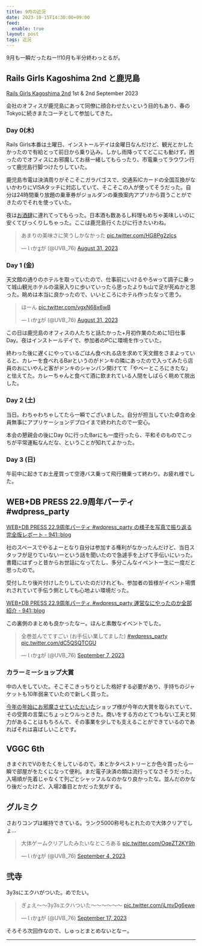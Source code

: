 ```yaml
---
title: 9月の近況
date: 2023-10-15T14:30:00+09:00
feed:
  enable: true
layout: post
tags: 近況
---
```


9月も一瞬だったねー!!10月も半分終わっとるが。

## Rails Girls Kagoshima 2nd と鹿児島

[Rails Girls Kagoshima 2nd](https://railsgirls.com/kagoshima-2023.html) 1st & 2nd September 2023

会社のオフィスが鹿児島にあって同僚に顔合わせたいという目的もあり、春のTokyoに続きまたコーチとして参加してきた。

### Day 0(木)

Rails Girls本番は土曜日、インストールデイは金曜日なんだけど、観光とかしたかったので有給とって前日から乗り込み。しかし雨降っててどこにも動けず。困ったのでオフィスにお邪魔してお昼一緒してもらったり、市電乗ってラウワン行って鹿児島行脚つけたりしていた。

鹿児島市電は決済周りがそこそこガラパゴスで、交通系ICカードの全国互換がないかわりにVISAタッチに対応していて、そこそこの人が使ってそうだった。自分は24時間乗り放題の乗車券がジョルダンの乗換案内アプリから買うことができたのでそれを使っていた。

夜は[お酒肆](https://stylegroup.co.jp/brand/%E3%81%8A%E9%85%92%E8%82%86)に連れてってもらった。日本酒も数あるし料理もめちゃ美味しいのに安くてびっくりしちゃった。ここは鹿児島行くたびに行きたいわね。

<blockquote class="twitter-tweet"><p lang="ja" dir="ltr">あまりの美味さに笑うしかなかった <a href="https://t.co/HG8Pg2zlcs">pic.twitter.com/HG8Pg2zlcs</a></p>&mdash; Ɩ ıかʓが (@UVB_76) <a href="https://twitter.com/UVB_76/status/1697273711018299691?ref_src=twsrc%5Etfw">August 31, 2023</a></blockquote> <script async src="https://platform.twitter.com/widgets.js" charset="utf-8"></script>

### Day 1 (金)

天文館の通りのホテルを取っていたので、仕事前にいけるやろwって調子に乗って城山観光ホテルの温泉入りに歩いていったら思ったよりも山で足が死ぬかと思った。眺めは本当に良かったので、いいところにホテル作ったなって思う。

<blockquote class="twitter-tweet"><p lang="ja" dir="ltr">ほーん <a href="https://t.co/vgxN68x6wB">pic.twitter.com/vgxN68x6wB</a></p>&mdash; Ɩ ıかʓが (@UVB_76) <a href="https://twitter.com/UVB_76/status/1697381971461337160?ref_src=twsrc%5Etfw">August 31, 2023</a></blockquote> <script async src="https://platform.twitter.com/widgets.js" charset="utf-8"></script>

この日は鹿児島のオフィスの人たちと話たかった+月初作業のために1日仕事Day。夜はインストールデイで、参加者のPCに環境を作っていた。

終わった後に遅くにやっているごはん食べれる店を求めて天文館をさまよっていると、カレーを食べれるBarというのがドンキの隣にあったので入ってみたら店員のおにいやんと客がドンキのシャンパン開けてて「やべーところにきたな」と怯えてた。カレーちゃんと食べて酒に飲まれている人間をしばらく眺めて脱出した。

### Day 2 (土)

当日。わちゃわちゃしてたら一瞬でございました。自分が担当していた卓含め全員無事にアプリケーションデプロイまで終われたので一安心。

本会の懇親会の後にDay 0に行ったBarにも一度行ったら、平和そのものでこっちが平常運転なんだな、ということが知れてよかった。

### Day 3 (日)

午前中に起きてお土産買って空港バス乗って飛行機乗って終わり。お疲れ様でした。

## WEB+DB PRESS 22.9周年パーティ #wdpress_party

[WEB+DB PRESS 22.9周年パーティ #wdpress_party の様子を写真で振り返る完全版レポート - 941::blog](https://blog.kushii.net/archives/2195234.html)

社のスペースでやるよーとなり自分は参加する権利がなかったんだけど、当日スタッフが足りていないーという話を聞いたので急遽手を上げて手伝いにいった。書籍にはずっと昔からお世話になってたし、多分こんなイベント一生に一度だと思ったので。

受付したり後片付けしたりしていたのだけれども、参加者の皆様がイベント場慣れされていて手伝う側としても心地よい環境だった。

[WEB+DB PRESS 22.9周年パーティ #wdpress_party 運営なにやったのか全部紹介 - 941::blog](https://blog.kushii.net/archives/2195289.html)

この裏側のまとめも良かったなー。ほんと素敵なイベントでした。

<blockquote class="twitter-tweet"><p lang="ja" dir="ltr">全巻並んでてすごい (お手伝い業してました) <a href="https://twitter.com/hashtag/wdpress_party?src=hash&amp;ref_src=twsrc%5Etfw">#wdpress_party</a> <a href="https://t.co/dC5QSQTCGU">pic.twitter.com/dC5QSQTCGU</a></p>&mdash; Ɩ ıかʓが (@UVB_76) <a href="https://twitter.com/UVB_76/status/1699751132577636527?ref_src=twsrc%5Etfw">September 7, 2023</a></blockquote> <script async src="https://platform.twitter.com/widgets.js" charset="utf-8"></script>

### カラーミーショップ大賞

中の人をしていた。そこそこきっちりとした格好する必要があり、手持ちのジャケットも10年弱来ていたので新しく買った。

[今年の年始にお邪魔させていただいた](https://ikaruga.org/2023/02/07/%E8%BF%91%E6%B3%81/#%E4%BB%95%E4%BA%8B)ショップ様が今年の大賞を取られていて、その受賞の言葉にちょっとウルっときた。商いをする方のとてつもない工夫と努力があることはもちろんで、その事業を少しでも支えることができているのであればそれは喜ばしいことです。

## VGGC 6th

きまぐれでVのをたくをしているので。本とかタペストリーとか色々買ったら一瞬で部屋がをたくになって便利。まだ電子決済の類は流行ってなさそうだった。入場順が先着じゃなくて列ごとシャッフルなのかなり良かったな。並んだのかなり後だったけど、入場2番目とかだった気がする。

## グルミク

さおりコンプは維持できている。ランク5000称号もとれたので大体クリアでしょ…

<blockquote class="twitter-tweet"><p lang="ja" dir="ltr">大体ゲームクリアしたみたいなところある <a href="https://t.co/OqeZT2KY9h">pic.twitter.com/OqeZT2KY9h</a></p>&mdash; Ɩ ıかʓが (@UVB_76) <a href="https://twitter.com/UVB_76/status/1698683998904713507?ref_src=twsrc%5Etfw">September 4, 2023</a></blockquote> <script async src="https://platform.twitter.com/widgets.js" charset="utf-8"></script>

## 弐寺

3y3sにエクハがついた。めでたい。

<blockquote class="twitter-tweet"><p lang="ja" dir="ltr">ぎょえ〜〜3y3sエクハついた〜〜〜〜〜〜 <a href="https://t.co/jLmvDg6ewe">pic.twitter.com/jLmvDg6ewe</a></p>&mdash; Ɩ ıかʓが (@UVB_76) <a href="https://twitter.com/UVB_76/status/1703344461273833659?ref_src=twsrc%5Etfw">September 17, 2023</a></blockquote> <script async src="https://platform.twitter.com/widgets.js" charset="utf-8"></script>

そろそろ次回作なので、しゅっとまとめないとなー。

----------------
